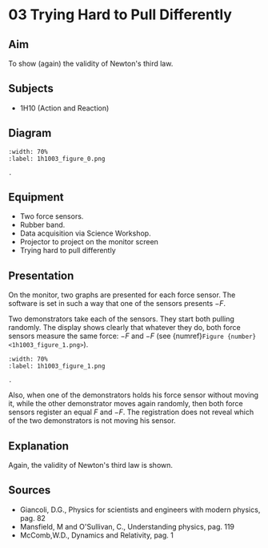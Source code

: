 # 03 Trying Hard to Pull Differently 

## Aim   
 To show (again) the validity of Newton's third law.    
  
## Subjects   
* 1H10 (Action and Reaction)   

## Diagram
    
```{figure} figures/figure_0.png  
:width: 70%  
:label: 1h1003_figure_0.png  

. 
```
     
  
## Equipment   
 *  Two force sensors. 
 *  Rubber band. 
 *  Data acquisition via Science Workshop. 
 *  Projector to project on the monitor screen
 *  Trying hard to pull differently
    
  
## Presentation   
On the monitor, two graphs are presented for each force sensor. The software is set in such a way that one of the sensors presents $-F$.

Two demonstrators take each of the sensors. They start both pulling randomly. The display shows clearly that whatever they do, both force sensors measure the same force: $-F$ and $-F$ (see {numref}`Figure {number} <1h1003_figure_1.png>`).  

```{figure} figures/figure_1.png  
:width: 70%  
:label: 1h1003_figure_1.png  

. 
```

Also, when one of the demonstrators holds his force sensor without moving it, while the other demonstrator moves again randomly, then both force sensors register an equal $F$ and $-F$. The registration does not reveal which of the two demonstrators is not moving his sensor.   
  
## Explanation   
 Again, the validity of Newton's third law is shown.    
  
## Sources
 *  Giancoli, D.G., Physics for scientists and engineers with modern physics, pag. 82 
 *  Mansfield, M and O'Sullivan, C., Understanding physics, pag. 119 
 *  McComb,W.D., Dynamics and Relativity, pag. 1
  
